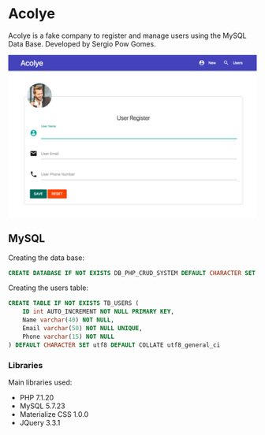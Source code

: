 # Acolye

Acolye is a fake company to register and manage users using the MySQL Data Base.
Developed by Sergio Pow Gomes.

![Acolye Register](https://raw.githubusercontent.com/sergiogomes/php-crud-user/master/assets/images/acolye-register.png)

## MySQL

Creating the data base:

```SQL
CREATE DATABASE IF NOT EXISTS DB_PHP_CRUD_SYSTEM DEFAULT CHARACTER SET utf8 DEFAULT COLLATE utf8_general_ci;
```

Creating the users table:

```SQL
CREATE TABLE IF NOT EXISTS TB_USERS (
    ID int AUTO_INCREMENT NOT NULL PRIMARY KEY,
    Name varchar(40) NOT NULL,
    Email varchar(50) NOT NULL UNIQUE,
    Phone varchar(15) NOT NULL
) DEFAULT CHARACTER SET utf8 DEFAULT COLLATE utf8_general_ci
```

### Libraries

Main libraries used:

* PHP 7.1.20
* MySQL 5.7.23
* Materialize CSS 1.0.0
* JQuery 3.3.1

